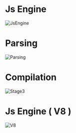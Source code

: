 # Js Engine
![JsEngine](https://github.com/user-attachments/assets/7b5e3904-f217-48df-a0a5-564681ece521)

# Parsing
![Parsing](https://github.com/user-attachments/assets/a1912787-97ad-4ed3-a1ab-23ea958f9535)

# Compilation
![Stage3](https://github.com/user-attachments/assets/bbcab104-50f7-4431-88da-af0db16eb897)

# Js Engine ( V8 )
![V8](https://github.com/user-attachments/assets/98f6824d-4a3c-422b-a6e7-071abaf54db9)
